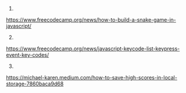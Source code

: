1. 
https://www.freecodecamp.org/news/how-to-build-a-snake-game-in-javascript/

2.
https://www.freecodecamp.org/news/javascript-keycode-list-keypress-event-key-codes/

3.
https://michael-karen.medium.com/how-to-save-high-scores-in-local-storage-7860baca9d68